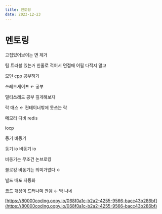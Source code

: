 ```yaml
---
title: 멘토링
date: 2023-12-23
---
```


# 멘토링

고집있어보이는 면 제거

팀 트러블 있는거 한줄로 적어서 면접때 어필 다적지 말고

모던 cpp 공부하기

쓰레드세이프 ← 공부

멀티쓰레드 공부 깊게해보자

락 매스 ← 컨테이너밖에 못쓰는 락

메모리 디비 redis

iocp

동기 비동기

동기 io 비동기 io

비동기는 무조건 논브로킹

블로킹 비동기는 의미가없다 ←

빌드 배포 자동화

코드 개성이 드러나며 안됨 ← 딱 나네

[https://80000coding.oopy.io/068f0a1c-b2a2-4255-9566-bacc43b286bf](https://80000coding.oopy.io/068f0a1c-b2a2-4255-9566-bacc43b286bf)
